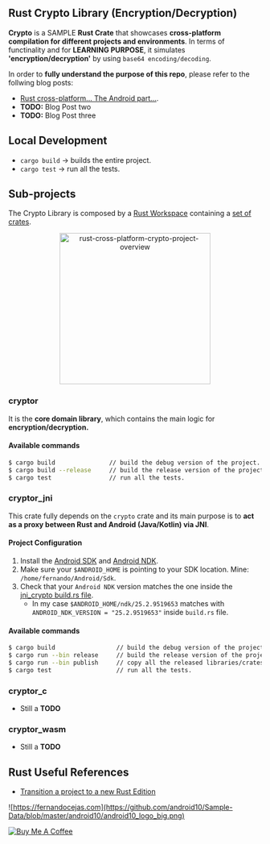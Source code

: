 ## Rust Crypto Library (Encryption/Decryption)

**Crypto** is a SAMPLE **Rust Crate** that showcases **cross-platform compilation for different projects and environments**. In terms of functinality and for **LEARNING PURPOSE**, it simulates **'encryption/decryption'** by using `base64 encoding/decoding`. 

In order to **fully understand the purpose of this repo**, please refer to the follwing blog posts:

 - [Rust cross-platform... The Android part...](https://fernandocejas.com/blog/engineering/2023-07-27-rust-cross-platform-android/).
 - **TODO:** Blog Post two
 - **TODO:** Blog Post three

## Local Development

 - `cargo build` -> builds the entire project.
 - `cargo test`  -> run all the tests.

## Sub-projects

The Crypto Library is composed by a [Rust Workspace](https://doc.rust-lang.org/book/ch14-03-cargo-workspaces.html) containing a [set of crates](Cargo.toml).

<p align="center">
 <img src="https://github.com/android10/Rust-Cross-Platform-Development/assets/1360604/cf9a519a-03b1-4b1f-b71f-d36b47784d66" width="300" alt="rust-cross-platform-crypto-project-overview"/>
</p>

### **cryptor**

It is the **core domain library**, which contains the main logic for **encryption/decryption.**

#### Available commands

```bash
$ cargo build               // build the debug version of the project.
$ cargo build --release     // build the release version of the project.
$ cargo test                // run all the tests.
```
### **cryptor_jni**

This crate fully depends on the `crypto` crate and its main purpose is to **act as a proxy between Rust and Android (Java/Kotlin) via JNI**.  

#### Project Configuration

1. Install the [Android SDK](https://developer.android.com/studio) and [Android NDK](https://developer.android.com/ndk/). 
2. Make sure your `$ANDROID_HOME` is pointing to your SDK location. Mine: `/home/fernando/Android/Sdk`.
3. Check that your `Android NDK` version matches the one inside the [jni_crypto build.rs file](https://github.com/android10/Rust-Cross-Platform-Development/blob/main/rust-library/cryptor_jni/build.rs). 
    - In my case `$ANDROID_HOME/ndk/25.2.9519653` matches with `ANDROID_NDK_VERSION = "25.2.9519653"` inside `build.rs` file.

#### Available commands

```bash
$ cargo build                 // build the debug version of the project.
$ cargo run --bin release     // build the release version of the project for all android targets.
$ cargo run --bin publish     // copy all the released libraries/crates inside the android project.
$ cargo test                  // run all the tests.
```

### **cryptor_c**

 - Still a **TODO**
   
### **cryptor_wasm**

 - Still a **TODO**

## Rust Useful References

 - [Transition a project to a new Rust Edition](https://doc.rust-lang.org/edition-guide/editions/transitioning-an-existing-project-to-a-new-edition.html)

![https://fernandocejas.com](https://github.com/android10/Sample-Data/blob/master/android10/android10_logo_big.png)

<a href="https://www.buymeacoffee.com/android10" target="_blank"><img src="https://www.buymeacoffee.com/assets/img/custom_images/orange_img.png" alt="Buy Me A Coffee" style="height: auto !important;width: auto !important;" ></a>
